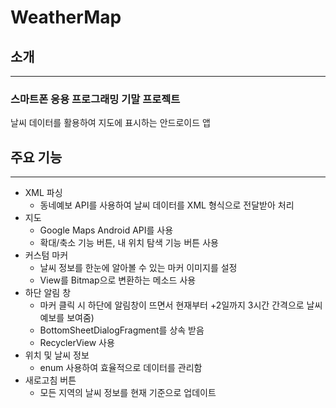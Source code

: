 # WeatherMap

## 소개
---
### 스마트폰 응용 프로그래밍 기말 프로젝트

날씨 데이터를 활용하여 지도에 표시하는 안드로이드 앱

## 주요 기능
---
- XML 파싱
    - 동네예보 API를 사용하여 날씨 데이터를 XML 형식으로 전달받아 처리
- 지도
    - Google Maps Android API를 사용
    - 확대/축소 기능 버튼, 내 위치 탐색 기능 버튼 사용
- 커스텀 마커
    - 날씨 정보를 한눈에 알아볼 수 있는 마커 이미지를 설정
    - View를 Bitmap으로 변환하는 메소드 사용
- 하단 알림 창
    - 마커 클릭 시 하단에 알림창이 뜨면서 현재부터 +2일까지 3시간 간격으로 날씨 예보를 보여줌)
    - BottomSheetDialogFragment를 상속 받음
    - RecyclerView 사용
- 위치 및 날씨 정보
    - enum 사용하여 효율적으로 데이터를 관리함
- 새로고침 버튼
    - 모든 지역의 날씨 정보를 현재 기준으로 업데이트